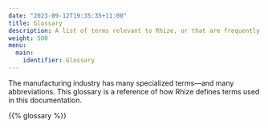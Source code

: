 ```yaml
---
date: "2023-09-12T19:35:35+11:00"
title: Glossary
description: A list of terms relevant to Rhize, or that are frequently used in manufacturing contexts.
weight: 500
menu:
  main:
    identifier: Glossary
---
```


The manufacturing industry has many specialized terms&mdash;and many abbreviations.
This glossary is a reference of how Rhize defines terms used in this documentation.

{{% glossary %}}



